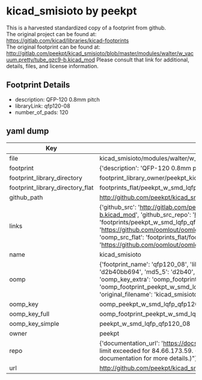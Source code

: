# kicad_smisioto by peekpt  
This is a harvested standardized copy of a footprint from github.  
The original project can be found at:  
https://gitlab.com/kicad/libraries/kicad-footprints  
The original footprint can be found at:
http://gitlab.com/peekpt/kicad_smisioto/blob/master/modules/walter/w_vacuum.pretty/tube_gzc9-b.kicad_mod
Please consult that link for additional, details, files, and license information.  
## Footprint Details
* description: QFP-120 0.8mm pitch  
* libraryLink: qfp120-08  
* number_of_pads: 120  
## yaml dump  
| Key | Value |  
| --- | --- |  
| file | kicad_smisioto/modules/walter/w_smd_lqfp.pretty/qfp120-08.kicad_mod |  
| footprint | {'description': 'QFP-120 0.8mm pitch', 'libraryLink': 'qfp120-08', 'number_of_pads': 120} |  
| footprint_library_directory | footprint_library_owner/peekpt_kicad_smisioto |  
| footprint_library_directory_flat | footprints_flat/peekpt_w_smd_lqfp_qfp120_08/working |  
| github_path | http://github.com/peekpt/kicad_smisioto/blob/master/modules/walter/w_smd_lqfp.pretty/qfp120-08.kicad_mod |  
| links | {'github_src': 'http://gitlab.com/peekpt/kicad_smisioto/blob/master/modules/walter/w_vacuum.pretty/tube_gzc9-b.kicad_mod', 'github_src_repo': 'https://gitlab.com/kicad/libraries/kicad-footprints', 'oomp_bot': 'footprints/peekpt_w_smd_lqfp_qfp120_08/working', 'oomp_bot_github': 'https://github.com/oomlout/oomlout_oomp_footprint_bot/tree/main/footprints/peekpt_w_smd_lqfp_qfp120_08/working', 'oomp_src_flat': 'footprints_flat/footprints_flat/peekpt_w_smd_lqfp_qfp120_08/working', 'oomp_src_flat_github': 'https://github.com/oomlout/oomlout_oomp_footprint_src/tree/main/footprints_flat/peekpt_w_smd_lqfp_qfp120_08/working'} |  
| name | kicad_smisioto |  
| oomp | {'footprint_name': 'qfp120_08', 'library_name': 'w_smd_lqfp', 'md5': 'd2b40bb694369ca2373f224d57edec10', 'md5_10': 'd2b40bb694', 'md5_5': 'd2b40', 'md5_6': 'd2b40b', 'oomp_key': 'oomp_peekpt_w_smd_lqfp_qfp120_08', 'oomp_key_extra': 'oomp_footprint_peekpt_w_smd_lqfp_qfp120_08', 'oomp_key_full': 'oomp_footprint_peekpt_w_smd_lqfp_qfp120_08_d2b40b', 'oomp_key_simple': 'peekpt_w_smd_lqfp_qfp120_08', 'original_filename': 'kicad_smisioto/modules/walter/w_smd_lqfp.pretty/qfp120-08.kicad_mod', 'owner_name': 'peekpt'} |  
| oomp_key | oomp_peekpt_w_smd_lqfp_qfp120_08 |  
| oomp_key_full | oomp_footprint_peekpt_w_smd_lqfp_qfp120_08 |  
| oomp_key_simple | peekpt_w_smd_lqfp_qfp120_08 |  
| owner | peekpt |  
| repo | {'documentation_url': 'https://docs.github.com/rest/overview/resources-in-the-rest-api#rate-limiting', 'message': "API rate limit exceeded for 84.66.173.59. (But here's the good news: Authenticated requests get a higher rate limit. Check out the documentation for more details.)"} |  
| url | http://github.com/peekpt/kicad_smisioto |  

